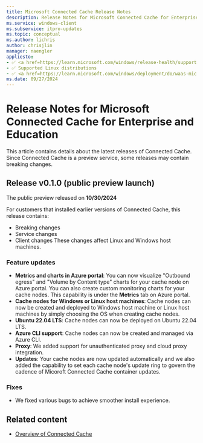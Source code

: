 ```yaml
---
title: Microsoft Connected Cache Release Notes
description: Release Notes for Microsoft Connected Cache for Enterprise and Education.
ms.service: windows-client
ms.subservice: itpro-updates
ms.topic: conceptual
ms.author: lichris
author: chrisjlin
manager: naengler
appliesto: 
- ✅ <a href=https://learn.microsoft.com/windows/release-health/supported-versions-windows-client target=_blank>Windows 11</a>
- ✅ Supported Linux distributions
- ✅ <a href=https://learn.microsoft.com/windows/deployment/do/waas-microsoft-connected-cache target=_blank>Microsoft Connected Cache for Enterprise and Education</a>	
ms.date: 09/27/2024
---
```


# Release Notes for Microsoft Connected Cache for Enterprise and Education

This article contains details about the latest releases of Connected Cache. Since Connected Cache is a preview service, some releases may contain breaking changes.

## Release v0.1.0 (public preview launch)

The public preview released on **10/30/2024**

For customers that installed earlier versions of Connected Cache, this release contains:   
- Breaking changes 
- Service changes
- Client changes
These changes affect Linux and Windows host machines.


### Feature updates

- **Metrics and charts in Azure portal**: You can now visualize "Outbound egress" and "Volume by Content type" charts for your cache node on Azure portal. You can also create custom monitoring charts for your cache nodes. This capability is under the **Metrics** tab on Azure portal.
- **Cache nodes for Windows or Linux host machines**: Cache nodes can now be created and deployed to Windows host machine or Linux host machines by simply choosing the OS when creating cache nodes.
- **Ubuntu 22.04 LTS**: Cache nodes can now be deployed on Ubuntu 22.04 LTS.
- **Azure CLI support**: Cache nodes can now be created and managed via Azure CLI.
- **Proxy**: We added support for unauthenticated proxy and cloud proxy integration.
- **Updates**: Your cache nodes are now updated automatically and we also added the capability to set each cache node's update ring to govern the cadence of Micoroft Connected Cache container updates.

### Fixes
- We fixed various bugs to achieve smoother install experience.

## Related content

- [Overview of Connected Cache](mcc-ent-edu-overview.md)

